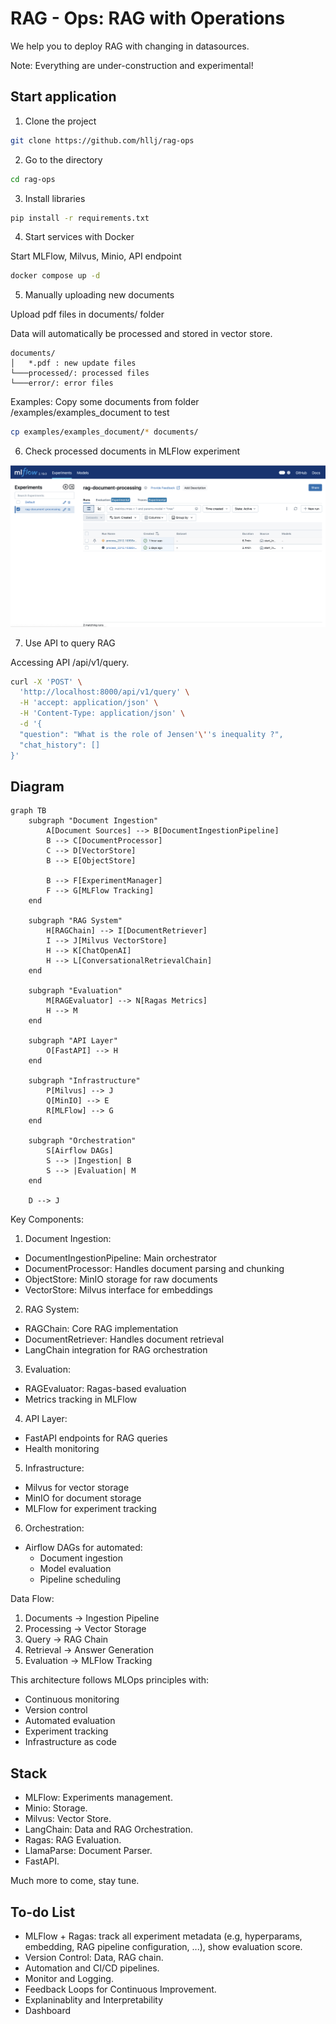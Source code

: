 # RAG - Ops: RAG with Operations

We help you to deploy RAG with changing in datasources.

Note: Everything are under-construction and experimental!

## Start application

1. Clone the project

```bash
git clone https://github.com/hllj/rag-ops
```

2. Go to the directory 

```bash
cd rag-ops
```

3. Install libraries

```bash
pip install -r requirements.txt
```

4. Start services with Docker

Start MLFlow, Milvus, Minio, API endpoint

```bash
docker compose up -d
```

5. Manually uploading new documents

Upload pdf files in documents/ folder

Data will automatically be processed and stored in vector store.

```
documents/
│   *.pdf : new update files
└───processed/: processed files
└───error/: error files
```

Examples: Copy some documents from folder /examples/examples_document to test

```bash
cp examples/examples_document/* documents/
```

6. Check processed documents in MLFlow experiment

![MLFlow for processing data](./assets/images/mlflow_processing_data.png)

7. Use API to query RAG

Accessing API /api/v1/query.

```bash
curl -X 'POST' \
  'http://localhost:8000/api/v1/query' \
  -H 'accept: application/json' \
  -H 'Content-Type: application/json' \
  -d '{
  "question": "What is the role of Jensen'\''s inequality ?",
  "chat_history": []
}'
```

## Diagram

```mermaid
graph TB
    subgraph "Document Ingestion"
        A[Document Sources] --> B[DocumentIngestionPipeline]
        B --> C[DocumentProcessor]
        C --> D[VectorStore]
        B --> E[ObjectStore]
        
        B --> F[ExperimentManager]
        F --> G[MLFlow Tracking]
    end

    subgraph "RAG System"
        H[RAGChain] --> I[DocumentRetriever]
        I --> J[Milvus VectorStore]
        H --> K[ChatOpenAI]
        H --> L[ConversationalRetrievalChain]
    end

    subgraph "Evaluation"
        M[RAGEvaluator] --> N[Ragas Metrics]
        H --> M
    end

    subgraph "API Layer"
        O[FastAPI] --> H
    end

    subgraph "Infrastructure"
        P[Milvus] --> J
        Q[MinIO] --> E
        R[MLFlow] --> G
    end

    subgraph "Orchestration"
        S[Airflow DAGs]
        S --> |Ingestion| B
        S --> |Evaluation| M
    end

    D --> J
```

Key Components:

1. Document Ingestion:
- DocumentIngestionPipeline: Main orchestrator
- DocumentProcessor: Handles document parsing and chunking
- ObjectStore: MinIO storage for raw documents
- VectorStore: Milvus interface for embeddings

2. RAG System:
- RAGChain: Core RAG implementation
- DocumentRetriever: Handles document retrieval
- LangChain integration for RAG orchestration

3. Evaluation:
- RAGEvaluator: Ragas-based evaluation
- Metrics tracking in MLFlow

4. API Layer:
- FastAPI endpoints for RAG queries
- Health monitoring

5. Infrastructure:
- Milvus for vector storage
- MinIO for document storage
- MLFlow for experiment tracking

6. Orchestration:
- Airflow DAGs for automated:
    - Document ingestion
    - Model evaluation
    - Pipeline scheduling

Data Flow:

1. Documents → Ingestion Pipeline
2. Processing → Vector Storage
3. Query → RAG Chain
4. Retrieval → Answer Generation
5. Evaluation → MLFlow Tracking

This architecture follows MLOps principles with:

- Continuous monitoring
- Version control
- Automated evaluation
- Experiment tracking
- Infrastructure as code

## Stack

- MLFlow: Experiments management.
- Minio: Storage.
- Milvus: Vector Store.
- LangChain: Data and RAG Orchestration.
- Ragas: RAG Evaluation.
- LlamaParse: Document Parser.
- FastAPI.

Much more to come, stay tune.

## To-do List

- MLFlow + Ragas: track all experiment metadata (e.g, hyperparams, embedding, RAG pipeline configuration, ...), show evaluation score.
- Version Control: Data, RAG chain.
- Automation and CI/CD pipelines.
- Monitor and Logging.
- Feedback Loops for Continuous Improvement.
- Explaninablity and Interpretability
- Dashboard